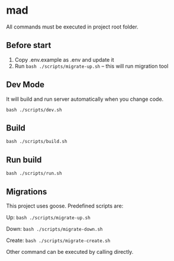 # mad

All commands must be executed in project root folder.

## Before start

1. Copy .env.example as .env and update it
2. Run `bash ./scripts/migrate-up.sh` – this will run migration tool

## Dev Mode

It will build and run server automatically when you change code.

`bash ./scripts/dev.sh`

## Build

`bash ./scripts/build.sh`

## Run build

`bash ./scripts/run.sh`

## Migrations

This project uses goose. Predefined scripts are: 

Up: `bash ./scripts/migrate-up.sh`

Down: `bash ./scripts/migrate-down.sh`

Create: `bash ./scripts/migrate-create.sh`

Other command can be executed by calling directly.